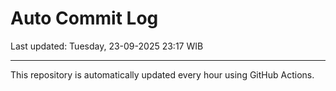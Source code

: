 # Auto Commit Log

Last updated: Tuesday, 23-09-2025 23:17 WIB

---

This repository is automatically updated every hour using GitHub Actions.
